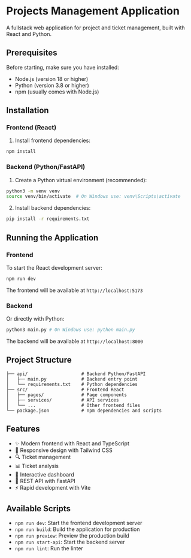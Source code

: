 # Projects Management Application

A fullstack web application for project and ticket management, built with React and Python.

## Prerequisites

Before starting, make sure you have installed:

- Node.js (version 18 or higher)
- Python (version 3.8 or higher)
- npm (usually comes with Node.js)

## Installation

### Frontend (React)

1. Install frontend dependencies:
```bash
npm install
```

### Backend (Python/FastAPI)

1. Create a Python virtual environment (recommended):
```bash
python3 -m venv venv
source venv/bin/activate  # On Windows use: venv\Scripts\activate
```

2. Install backend dependencies:
```bash
pip install -r requirements.txt
```

## Running the Application

### Frontend

To start the React development server:
```bash
npm run dev
```
The frontend will be available at `http://localhost:5173`

### Backend

Or directly with Python:
```bash
python3 main.py # On Windows use: python main.py
```
The backend will be available at `http://localhost:8000`

## Project Structure

```
├── api/                    # Backend Python/FastAPI
│   ├── main.py             # Backend entry point
│   └── requirements.txt    # Python dependencies
├── src/                    # Frontend React
│   ├── pages/              # Page components
│   ├── services/           # API services
│   └── ...                 # Other frontend files
└── package.json            # npm dependencies and scripts
```

## Features

- ✨ Modern frontend with React and TypeScript
- 🎨 Responsive design with Tailwind CSS
- 🔍 Ticket management
- 📊 Ticket analysis
- 📱 Interactive dashboard
- 🚀 REST API with FastAPI
- ⚡ Rapid development with Vite

## Available Scripts

- `npm run dev`: Start the frontend development server
- `npm run build`: Build the application for production
- `npm run preview`: Preview the production build
- `npm run start-api`: Start the backend server
- `npm run lint`: Run the linter
